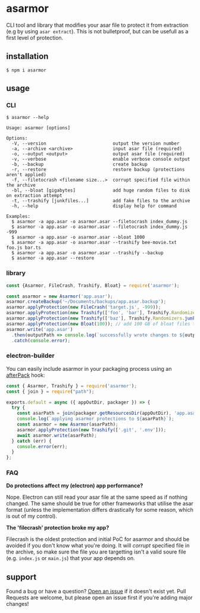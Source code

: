 # asarmor
CLI tool and library that modifies your asar file to protect it from extraction (e.g by using `asar extract`).
This is not bulletproof, but can be usefull as a first level of protection.

## installation
`$ npm i asarmor`

## usage
### CLI
```
$ asarmor --help

Usage: asarmor [options]

Options:
  -V, --version                         output the version number
  -a, --archive <archive>               input asar file (required)
  -o, --output <output>                 output asar file (required)
  -v, --verbose                         enable verbose console output
  -b, --backup                          create backup
  -r, --restore                         restore backup (protections aren't applied)
  -f, --filetocrash <filename size...>  corrupt specified file within the archive
  -bl, --bloat [gigabytes]              add huge random files to disk on extraction attempt
  -t, --trashify [junkfiles...]         add fake files to the archive
  -h, --help                            display help for command

Examples:
  $ asarmor -a app.asar -o asarmor.asar --filetocrash index_dummy.js
  $ asarmor -a app.asar -o asarmor.asar --filetocrash index_dummy.js -999
  $ asarmor -a app.asar -o asarmor.asar --bloat 1000
  $ asarmor -a app.asar -o asarmor.asar --trashify bee-movie.txt foo.js bar.ts
  $ asarmor -a app.asar -o asarmor.asar --trashify --backup
  $ asarmor -a app.asar --restore
```
### library
```javascript
const {Asarmor, FileCrash, Trashify, Bloat} = require('asarmor');

const asarmor = new Asarmor('app.asar');
asarmor.createBackup('~/Documents/backups/app.asar.backup');
asarmor.applyProtection(new FileCrash('target.js', -999));
asarmor.applyProtection(new Trashify(['foo', 'bar'], Trashify.Randomizers.randomExtension(['js', 'ts', 'txt'])));
asarmor.applyProtection(new Trashify(['baz'], Trashify.Randomizers.junkExtension()));
asarmor.applyProtection(new Bloat(100)); // add 100 GB of bloat files to disk when someone tries to run 'asar extract'
asarmor.write('app.asar')
  .then(outputPath => console.log(`successfully wrote changes to ${outputPath}`))
  .catch(console.error);
```
### electron-builder
You can easily include asarmor in your packaging process using an [afterPack](https://www.electron.build/configuration/configuration.html#afterpack) hook:
```javascript
const { Asarmor, Trashify } = require('asarmor');
const { join } = require("path");

exports.default = async ({ appOutDir, packager }) => {
  try {
    const asarPath = join(packager.getResourcesDir(appOutDir), 'app.asar');
    console.log(`applying asarmor protections to ${asarPath}`);
    const asarmor = new Asarmor(asarPath);
    asarmor.applyProtection(new Trashify(['.git', '.env']));
    await asarmor.write(asarPath);
  } catch (err) {
    console.error(err);
  }
};
```

### FAQ
**Do protections affect my (electron) app performance?**

Nope. Electron can still read your asar file at the same speed as if nothing changed. 
The same should be true for other frameworks that utilise the asar format (unless the implementation differs drastically for some reason, which is out of my control).

**The 'filecrash' protection broke my app?**

Filecrash is the oldest protection and initial PoC for asarmor and should be avoided if you don't know what you're doing. It will *corrupt* specified file in the archive, so make sure the file you are targetting isn't a valid soure file (e.g. `index.js` or `main.js`) that your app depends on.

## support
Found a bug or have a question? [Open an issue](https://github.com/sleeyax/asarmor/issues) if it doesn't exist yet. Pull Requests are welcome, but please open an issue first if you're adding major changes!
